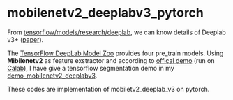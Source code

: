 # mobilenetv2_deeplabv3_pytorch
From [tensorflow/models/research/deeplab](https://github.com/tensorflow/models/tree/master/research/deeplab), we can know details of Deeplab v3+ ([paper](https://arxiv.org/abs/1802.02611)).


The [TensorFlow DeepLab Model Zoo](https://github.com/tensorflow/models/blob/master/research/deeplab/g3doc/model_zoo.md) provides four pre_train models. Using **Mibilenetv2** as feature exstractor and according to [offical demo](https://colab.sandbox.google.com/github/tensorflow/models/blob/master/research/deeplab/deeplab_demo.ipynb) (run on [Calab](https://colab.research.google.com/notebooks/welcome.ipynb)), I have give a tensorflow segmentation demo in my [demo_mobilenetv2_deeplabv3](https://github.com/lizhengwei1992/demo_mobilenetv2_deeplabv3).


These codes are implementation of mobiletv2_deeplab_v3 on pytorch.
